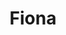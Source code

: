 ---
home: true
title: Fiona
icon: home
heroImage: /logo.png
bgImage: /seacover.JPG
bgImageDark: /seacover.JPG
heroFullScreen: true
bgImageStyle:
    background-attachment: fixed
heroText: Fiona's life
tagline: English｜Code｜Travel｜Photograph
actions:
    - text: memoirs
      link: /memoirs.html
      type: primary

    - text: plans
      link: /

highlights:
    - header: Everday's Traveling
      image: #
      bgImage: /seacover.JPG
      bgImageDark: /seacover.JPG
      heroFullScreen: true
      highlights: 
          - title: Meet Future
          - title: The Future Is Ongoing

    - header: Enjoy Life Never Miss Out
      description: I'd love to have my fav things growing little by little
      image: #
      bgImage: /seacover.JPG
      bgImageDark: /seacover.JPG
      bgImageStyle:
          background-repeat: repeat
          background-size: initial
      features:
          - title: Xi'An
            icon:
            details: sightseeings｜foods｜trends
            link: #

          - title: Xia Men
            icon:
            details: plants｜architecture｜seafood
            link: #
          
          - title: San Ya
            icon:
            details: surfing｜paddke board｜desserts
            link: #

---